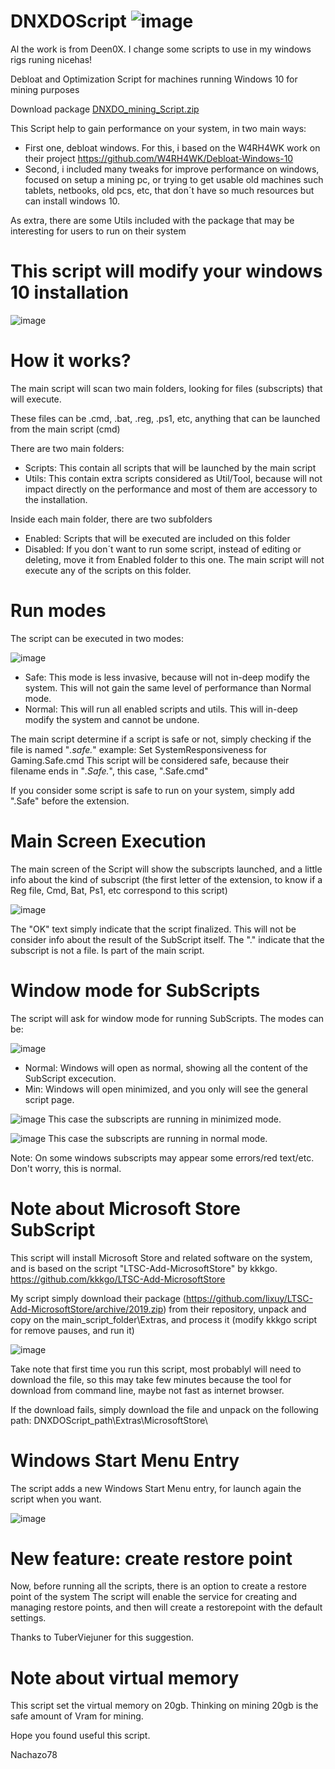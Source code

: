 # DNXDOScript ![image](https://user-images.githubusercontent.com/3720302/138952395-1b97a5be-0f24-4228-be5e-b8d8b80d37a7.png)

Al the work is from Deen0X. I change some scripts to use in my windows rigs runing nicehas!

Debloat and Optimization Script for machines running Windows 10 for mining purposes

Download package
[DNXDO_mining_Script.zip](https://github.com/nachazo78/DNXDOScript/blob/main/DNXDOS_Mining_Script.zip)

This Script help to gain performance on your system, in two main ways:
- First one, debloat windows. For this, i based on the W4RH4WK work on their project
https://github.com/W4RH4WK/Debloat-Windows-10
- Second, i included many tweaks for improve performance on windows, focused on setup a mining pc, or trying to get usable old machines such tablets, netbooks, old pcs, etc, that don´t have so much resources but can install windows 10.

As extra, there are some Utils included with the package that may be interesting for users to run on their system

# This script will modify your windows 10 installation

![image](https://user-images.githubusercontent.com/3720302/138956331-15ae85fe-4dcc-421d-8e2d-dbe241e0f224.png)


# How it works?

The main script will scan two main folders,  looking for files (subscripts) that will execute.

These files can be .cmd, .bat, .reg, .ps1, etc, anything that can be launched from the main script (cmd)

There are two main folders:
- Scripts: This contain all scripts that will be launched by the main script
- Utils: This contain extra scripts considered as Util/Tool, because will not impact directly on the performance and most of them are accessory to the installation.

Inside each main folder, there are two subfolders
- Enabled: Scripts that will be executed are included on this folder
- Disabled: If you don´t want to run some script, instead of editing or deleting, move it from Enabled folder to this one. The main script will not execute any of the scripts on this folder.

# Run modes

The script can be executed in two modes:

![image](https://user-images.githubusercontent.com/3720302/138956430-5aba8351-254b-40a2-b8c7-5509316d1fd0.png)

- Safe: This mode is less invasive, because will not in-deep modify the system. This will not gain the same level of performance than Normal mode.
- Normal: This will run all enabled scripts and utils. This will in-deep modify the system and cannot be undone.

The main script determine if a script is safe or not, simply checking if the file is named "*.safe.*"
example:
Set SystemResponsiveness for Gaming.Safe.cmd
This script will be considered safe, because their filename ends in "*.Safe.*", this case, ".Safe.cmd"

If you consider some script is safe to run on your system, simply add ".Safe" before the extension.

# Main Screen Execution

The main screen of the Script will show the subscripts launched, and a little info about the kind of subscript (the first letter of the extension, to know if a Reg file, Cmd, Bat, Ps1, etc correspond to this script)

![image](https://user-images.githubusercontent.com/3720302/138957308-d7f77f5d-b6b5-4ed6-be6d-03c4eda83144.png)

The "OK" text simply indicate that the script finalized. This will not be consider info about the result of the SubScript itself.
The "." indicate that the subscript is not a file. Is part of the main script.

# Window mode for SubScripts

The script will ask for window mode for running SubScripts.
The modes can be:

![image](https://user-images.githubusercontent.com/3720302/138958109-5521e651-1c22-4c76-908b-9a9fc74ead75.png)

- Normal: Windows will open as normal, showing all the content of the SubScript excecution.
- Min: Windows will open minimized, and you only will see the general script page.

![image](https://user-images.githubusercontent.com/3720302/138957577-af8dfe5c-4b87-4851-9756-24a83d0997d1.png)
This case the subscripts are running in minimized mode.

![image](https://user-images.githubusercontent.com/3720302/138958783-18310202-6516-4f98-9f8d-04f97e2942de.png)
This case the subscripts are running in normal mode.

Note: On some windows subscripts may appear some errors/red text/etc. Don't worry, this is normal.

# Note about Microsoft Store SubScript

This script will install Microsoft Store and related software on the system, and is based on the
script "LTSC-Add-MicrosoftStore" by kkkgo.
https://github.com/kkkgo/LTSC-Add-MicrosoftStore

My script simply download their package (https://github.com/lixuy/LTSC-Add-MicrosoftStore/archive/2019.zip) from
their repository, unpack and copy on the main_script_folder\Extras, and process it (modify kkkgo script for remove pauses, and run it)

![image](https://user-images.githubusercontent.com/3720302/138957688-73f09a62-19f7-4852-8ea4-67346fb3bfbb.png)

Take note that first time you run this script, most probablyl will need to download the file, so this may take few minutes because the tool for download from command line, maybe not fast as internet browser.

If the download fails, simply download the file and unpack on the following path:
DNXDOScript_path\Extras\MicrosoftStore\


# Windows Start Menu Entry

The script adds a new Windows Start Menu entry, for launch again the script when you want.

![image](https://user-images.githubusercontent.com/3720302/138959091-751cf1b2-fa9d-4dba-b6b9-1681313820f4.png)

# New feature: create restore point

Now, before running all the scripts, there is an option to create a restore point of the system
The script will enable the service for creating and managing restore points, and then will create a restorepoint with the default settings.

Thanks to TuberViejuner for this suggestion.

# Note about virtual memory

This script set the virtual memory on 20gb.
Thinking on mining 20gb is the safe amount of Vram for mining.


Hope you found useful this script.

Nachazo78
